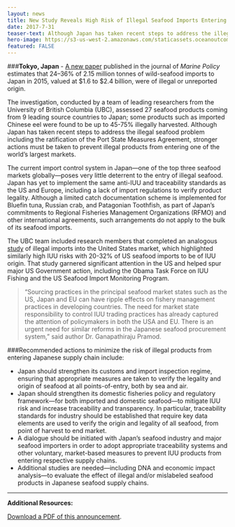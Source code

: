 ```yaml
---
layout: news
title: New Study Reveals High Risk of Illegal Seafood Imports Entering Japanese Market
date: 2017-7-31
teaser-text: Although Japan has taken recent steps to address the illegal seafood problem including the ratification of the Port State Measures Agreement, stronger actions must be taken to prevent illegal products from entering one of the world’s largest markets.
hero-image: https://s3-us-west-2.amazonaws.com/staticassets.oceanoutcomes.org/news+and+analysis/hero+images/iuu-imports-japanese-market-hero.jpg
featured: FALSE
---
```

###**Tokyo, Japan** - <a href="http://www.sciencedirect.com/science/article/pii/S0308597X17300817" target="_blank">A new paper</a> published in the journal of *Marine Policy* estimates that 24–36% of 2.15 million tonnes of wild-seafood imports to Japan in 2015, valued at $1.6 to $2.4 billion, were of illegal or unreported origin. 

The investigation, conducted by a team of leading researchers from the University of British Columbia (UBC), assessed 27 seafood products coming from 9 leading source countries to Japan; some products such as imported Chinese eel were found to be up to 45-75% illegally harvested. Although Japan has taken recent steps to address the illegal seafood problem including the ratification of the Port State Measures Agreement, stronger actions must be taken to prevent illegal products from entering one of the world’s largest markets.

The current import control system in Japan—one of the top three seafood markets globally—poses very little deterrent to the entry of illegal seafood. Japan has yet to implement the same anti-IUU and traceability standards as the US and Europe, including a lack of import regulations to verify product legality. Although a limited catch documentation scheme is implemented for Bluefin tuna, Russian crab, and Patagonian Toothfish, as part of Japan’s commitments to Regional Fisheries Management Organizations (RFMO) and other international agreements, such arrangements do not apply to the bulk of its seafood imports. 

The UBC team included research members that completed an analogous <a href="http://www.sciencedirect.com/science/article/pii/S0308597X14000918" target="_blank">study</a> of illegal imports into the United States market, which highlighted similarly high IUU risks with 20-32% of US seafood imports to be of IUU origin. That study garnered significant attention in the US and helped spur major US Government action, including the Obama Task Force on IUU Fishing and the US Seafood Import Monitoring Program. 

> “Sourcing practices in the principal seafood market states such as the US, Japan and EU can have ripple effects on fishery management practices in developing countries. The need for market state responsibility to control IUU trading practices has already captured the attention of policymakers in both the USA and EU. There is an urgent need for similar reforms in the Japanese seafood procurement system,” said author Dr. Ganapathiraju Pramod. 
				
###Recommended actions to minimize the risk of illegal products from entering Japanese supply chain include:

* Japan should strengthen its customs and import inspection regime, ensuring that appropriate measures are taken to verify the legality and origin of seafood at all points-of-entry, both by sea and air. 
* Japan should strengthen its domestic fisheries policy and regulatory framework—for both imported and domestic seafood—to mitigate IUU risk and increase traceability and transparency. In particular, traceability standards for industry should be established that require key data elements are used to verify the origin and legality of all seafood, from point of harvest to end market.
* A dialogue should be initiated with Japan’s seafood industry and major seafood importers in order to adopt appropriate traceability systems and other voluntary, market-based measures to prevent IUU products from entering respective supply chains.
* Additional studies are needed—including DNA and economic impact analysis—to evaluate the effect of illegal and/or mislabeled seafood products in Japanese seafood supply chains.			

----

**Additional Resources:**

<a href="https://s3-us-west-2.amazonaws.com/staticassets.oceanoutcomes.org/news+and+analysis/New+study+reveals+high+risk+of+illegal+seafood+imports+entering+Japanese+market+2017.pdf" target="blank">Download a PDF of this announcement</a>.
